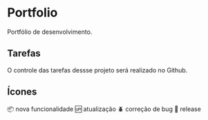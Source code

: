 # Portfolio
Portfólio de desenvolvimento.

## Tarefas

O controle das tarefas dessse projeto será realizado no Github.

## Ícones

:package: nova funcionalidade
:up: atualização
:beetle: correção de bug
:checkered_flag: release